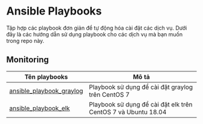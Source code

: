 # Ansible Playbooks

Tập hợp các playbook đơn giản để tự động hóa cài đặt các dịch vụ. Dưới đây là các hướng dẫn sử dụng playbook cho các dịch vụ mà bạn muốn trong repo này.

## Monitoring

|Tên playbooks|Mô tả|
|-------------|-----|
|[ansible_playbook_graylog](./ansible_playbook_graylog)| Playbook sử dụng để cài đặt graylog trên CentOS 7|
|[ansible_playbook_elk](./ansible_playbook_elk)| Playbook sử dụng để cài đặt elk trên CentOS 7 và Ubuntu 18.04|